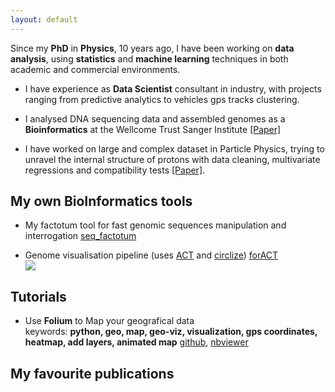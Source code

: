```yaml
---
layout: default
---
```


Since my **PhD** in **Physics**, 10 years ago, I have been working on **data analysis**, using **statistics** 
and **machine learning** techniques in both academic and commercial environments.

* I have experience as **Data Scientist** consultant in industry, with projects ranging from predictive analytics to vehicles gps tracks clustering.

* I analysed DNA sequencing data and assembled genomes as a **Bioinformatics** at the Wellcome Trust Sanger Institute [[Paper]](https://www.nature.com/articles/s41598-017-03996-z)

* I have worked on large and complex dataset in Particle Physics, 
trying to unravel the internal structure of protons with data cleaning, multivariate regressions and compatibility tests [[Paper]](https://arxiv.org/pdf/1310.5070.pdf).


## My own BioInformatics tools
* My factotum tool for fast genomic sequences manipulation and interrogation [seq_factotum](https://github.com/fg6/seq_factotum)

* Genome visualisation pipeline (uses [ACT](http://www.sanger.ac.uk/science/tools/artemis-comparison-tool-act) and [circlize](https://www.rdocumentation.org/packages/circlize)) [forACT](https://github.com/fg6/forACT)  
![]("/img/viz_fig.001.png")

## Tutorials
* Use **Folium** to Map your geografical data  
  keywords: **python, geo, map, geo-viz, visualization, gps coordinates, heatmap, add layers, animated map**
  [github](https://github.com/fg6/Tutorials/blob/master/Folium/how_to_folium.ipynb),
  [nbviewer](https://nbviewer.jupyter.org/github/fg6/Tutorials/blob/master/Folium/how_to_folium.ipynb)


## My favourite publications

<!---
## Projects
* * *
## Kaggle Kernels
* * *
-->

 
